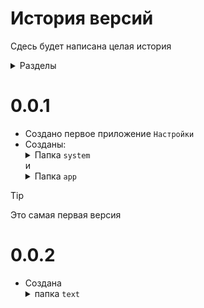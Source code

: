 # История версий 
Сдесь будет написана целая история 
<details><summary>Разделы</summary>

[0.0.1](#0.0.1)<br>
[0.0.2](#0.0.2)
</details>

# 0.0.1
 - Создано первое приложение `Настройки`
 - Созданы: <details><summary>Папка `system`</summary>`system`,`button.1`</details>
 и <details><summary>Папка `app`</summary> `setting.com`</details>
 
>[!TIP]
>Это самая первая версия

# 0.0.2
- Создана <details><summary>папка `text`</summary>
`text1`,`text2`,`text3`,`text4`,`text5`,`text6`,`text7`,`text8`,`text9` и `text10`</details>
